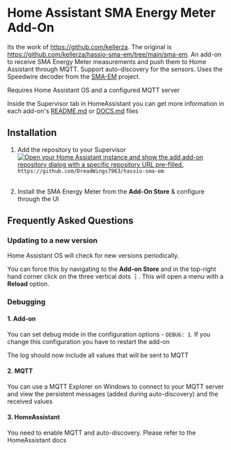# Home Assistant SMA Energy Meter Add-On

Its the work of https://github.com/kellerza. The original is https://github.com/kellerza/hassio-sma-em/tree/main/sma-em.
An add-on to receive SMA Energy Meter measurements and push them to Home Assistant through MQTT. Support auto-discovery for the sensors.
Uses the Speedwire decoder from the [SMA-EM](https://github.com/datenschuft/SMA-EM) project.

Requires Home Assistant OS and a configured MQTT server

Inside the Supervisor tab in HomeAssistant you can get more information in each add-on's [README.md](sma-em/README.md) or [DOCS.md](sma-em/DOCS.md) files

## Installation

1. Add the repository to your Supervisor
   <br>[![Open your Home Assistant instance and show the add add-on repository dialog with a specific repository URL pre-filled.](https://my.home-assistant.io/badges/supervisor_add_addon_repository.svg)](https://my.home-assistant.io/redirect/supervisor_add_addon_repository/?repository_url=https%3A%2F%2Fgithub.com%2FDreadWings7963%2Fhassio-sma-em)
   `https://github.com/DreadWings7963/hassio-sma-em` <br><br>

2. Install the SMA Energy Meter from the **Add-On Store** & configure through the UI

## Frequently Asked Questions

### Updating to a new version

Home Assistant OS will check for new versions periodically.

You can force this by navigating to the **Add-on Store** and in the top-right hand
corner click on the three vertical dots **&vellip;**. This will open a menu with a **Reload** option.

### Debugging

#### 1. Add-on

You can set debug mode in the configuration options - `DEBUG: 1`. If you change this configuration you have to restart the add-on

The log should now include all values that will be sent to MQTT

#### 2. MQTT

You can use a MQTT Explorer on Windows to connect to your MQTT server and view the persistent messages (added during auto-discovery) and the received values

#### 3. HomeAssistant

You need to enable MQTT and auto-discovery. Please refer to the HomeAssistant docs
